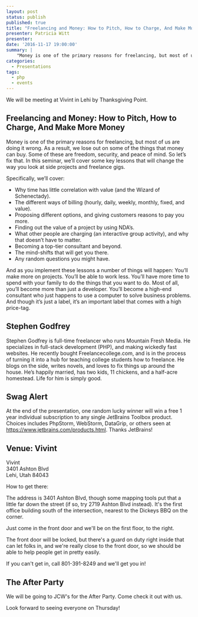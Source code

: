 ```yaml
---
layout: post
status: publish
published: true
title: "Freelancing and Money: How to Pitch, How to Charge, And Make More Money"
presenter: Patricia Witt
presenter: 
date: '2016-11-17 19:00:00'
summary: |
    "Money is one of the primary reasons for freelancing, but most of us are doing it wrong. As a result, we lose out on some of the things that money can buy. Some of these are freedom, security, and peace of mind. So let’s fix that. In this seminar, we’ll cover some key lessons that will change the way you look at side projects and freelance gigs."
categories:
  - Presentations
tags:
  - php
  - events
---
```


We will be meeting at Vivint in Lehi by Thanksgiving Point.

## Freelancing and Money: How to Pitch, How to Charge, And Make More Money

Money is one of the primary reasons for freelancing, but most of us are doing it wrong. As a result, we lose out on some of the things that money can buy. Some of these are freedom, security, and peace of mind. So let’s fix that. In this seminar, we’ll cover some key lessons that will change the way you look at side projects and freelance gigs. 

Specifically, we’ll cover:
 - Why time has little correlation with value (and the Wizard of Schenectady).
 - The different ways of billing (hourly, daily, weekly, monthly, fixed, and value).
 - Proposing different options, and giving customers reasons to pay you more.
 - Finding out the value of a project by using NDA’s.
 - What other people are charging (an interactive group activity), and why that doesn’t have to matter.
 - Becoming a top-tier consultant and beyond.
 - The mind-shifts that will get you there.
 - Any random questions you might have.

And as you implement these lessons a number of things will happen: You’ll make more on projects. You’ll be able to work less. You’ll have more time to spend with your family to do the things that you want to do. Most of all, you’ll become more than just a developer. You’ll become a high-end consultant who just happens to use a computer to solve business problems. And though it’s just a label, it’s an important label that comes with a high price-tag.

## Stephen Godfrey

Stephen Godfrey is full-time freelancer who runs Mountain Fresh Media. He specializes in full-stack development (PHP), and making wickedly fast websites. He recently bought Freelancecollege.com, and is in the process of turning it into a hub for teaching college students how to freelance. He blogs on the side, writes novels, and loves to fix things up around the house. He’s happily married, has two kids, 11 chickens, and a half-acre homestead. Life for him is simply good.

## Swag Alert

At the end of the presentation, one random lucky winner will win a free 1 year individual subscription to any single JetBrains Toolbox product. Choices includes PhpStorm, WebStorm, DataGrip, or others seen at https://www.jetbrains.com/products.html. Thanks JetBrains!

## Venue: Vivint

Vivint<br/>
3401 Ashton Blvd<br/>
Lehi, Utah 84043

How to get there:

The address is 3401 Ashton Blvd, though some mapping tools put that a little far down the street (if so, try 2719 Ashton Blvd instead). It's the first office building south of the intersection, nearest to the Dickeys BBQ on the corner.

Just come in the front door and we'll be on the first floor, to the right.

The front door will be locked, but there's a guard on duty right inside that can let folks in, and we're really close to the front door, so we should be able to help people get in pretty easily.

If you can't get in, call 801-391-8249 and we'll get you in!

## The After Party

We will be going to JCW's for the After Party. Come check it out with us.

Look forward to seeing everyone on Thursday!
